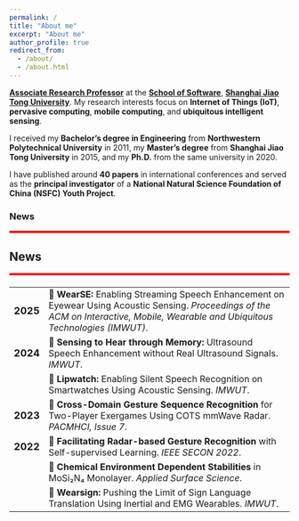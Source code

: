 ```yaml
---
permalink: /
title: "About me"
excerpt: "About me"
author_profile: true
redirect_from: 
  - /about/
  - /about.html
---
```


[**Associate Research Professor**](http://www.se.sjtu.edu.cn/Data/View/575) at the [**School of Software**](http://www.se.sjtu.edu.cn/), [**Shanghai Jiao Tong University**](https://www.sjtu.edu.cn/). My research interests focus on **Internet of Things (IoT)**, **pervasive computing**, **mobile computing**, and **ubiquitous intelligent sensing**.

I received my **Bachelor’s degree in Engineering** from **Northwestern Polytechnical University** in 2011, my **Master’s degree** from **Shanghai Jiao Tong University** in 2015, and my **Ph.D.** from the same university in 2020.

I have published around **40 papers** in international conferences and served as the **principal investigator** of a **National Natural Science Foundation of China (NSFC) Youth Project**.


### News
<div style="height: 4px; background-color: red;"></div>

<h2>News</h2>
<hr style="height:4px; background-color:red; border:none; margin-top:0; margin-bottom:1.5em;" />

<table style="width: 100%; border-collapse: collapse; background-color: transparent; border: none; font-size: 16px;">
  <!-- 2025 -->
  <tr>
    <td style="border: none;"><strong style="font-size: 18px;">2025</strong></td>
    <td style="border: none;">🎉 <strong>WearSE:</strong> Enabling Streaming Speech Enhancement on Eyewear Using Acoustic Sensing. <em>Proceedings of the ACM on Interactive, Mobile, Wearable and Ubiquitous Technologies (IMWUT)</em>.</td>
  </tr>

  <!-- 2024 -->
  <tr>
    <td style="border: none;"><strong style="font-size: 18px;">2024</strong></td>
    <td style="border: none;">🎉 <strong>Sensing to Hear through Memory:</strong> Ultrasound Speech Enhancement without Real Ultrasound Signals. <em>IMWUT</em>.</td>
  </tr>
  <tr>
    <td style="border: none;"></td>
    <td style="border: none;">🎉 <strong>Lipwatch:</strong> Enabling Silent Speech Recognition on Smartwatches Using Acoustic Sensing. <em>IMWUT</em>.</td>
  </tr>

  <!-- 2023 -->
  <tr>
    <td style="border: none;"><strong style="font-size: 18px;">2023</strong></td>
    <td style="border: none;">🎉 <strong>Cross-Domain Gesture Sequence Recognition</strong> for Two-Player Exergames Using COTS mmWave Radar. <em>PACMHCI, Issue 7</em>.</td>
  </tr>

  <!-- 2022 -->
  <tr>
    <td style="border: none;"><strong style="font-size: 18px;">2022</strong></td>
    <td style="border: none;">🎉 <strong>Facilitating Radar-based Gesture Recognition</strong> with Self-supervised Learning. <em>IEEE SECON 2022</em>.</td>
  </tr>
  <tr>
    <td style="border: none;"></td>
    <td style="border: none;">🎉 <strong>Chemical Environment Dependent Stabilities</strong> in MoSi₂N₄ Monolayer. <em>Applied Surface Science</em>.</td>
  </tr>
  <tr>
    <td style="border: none;"></td>
    <td style="border: none;">🎉 <strong>Wearsign:</strong> Pushing the Limit of Sign Language Translation Using Inertial and EMG Wearables. <em>IMWUT</em>.</td>
  </tr>
</table>


